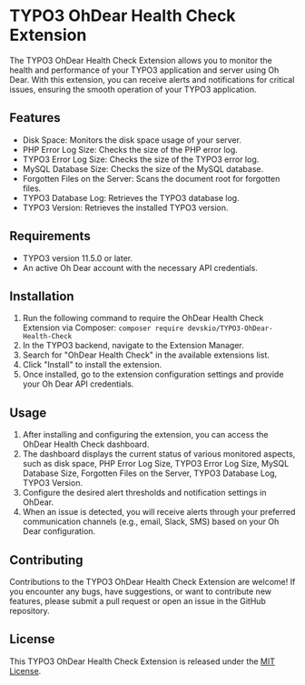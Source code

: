 # TYPO3 OhDear Health Check Extension

The TYPO3 OhDear Health Check Extension allows you to monitor the health and performance of your TYPO3 application and server using Oh Dear. With this extension, you can receive alerts and notifications for critical issues, ensuring the smooth operation of your TYPO3 application.

## Features

- Disk Space: Monitors the disk space usage of your server.
- PHP Error Log Size: Checks the size of the PHP error log.
- TYPO3 Error Log Size: Checks the size of the TYPO3 error log.
- MySQL Database Size: Checks the size of the MySQL database.
- Forgotten Files on the Server: Scans the document root for forgotten files.
- TYPO3 Database Log: Retrieves the TYPO3 database log.
- TYPO3 Version: Retrieves the installed TYPO3 version.

## Requirements

- TYPO3 version 11.5.0 or later.
- An active Oh Dear account with the necessary API credentials.

## Installation

1. Run the following command to require the OhDear Health Check Extension via Composer: `composer require devskio/TYPO3-OhDear-Health-Check`
2. In the TYPO3 backend, navigate to the Extension Manager.
3. Search for "OhDear Health Check" in the available extensions list.
4. Click "Install" to install the extension.
5. Once installed, go to the extension configuration settings and provide your Oh Dear API credentials.

## Usage

1. After installing and configuring the extension, you can access the OhDear Health Check dashboard.
2. The dashboard displays the current status of various monitored aspects, such as disk space, PHP Error Log Size, TYPO3 Error Log Size, MySQL Database Size, Forgotten Files on the Server, TYPO3 Database Log, TYPO3 Version.
3. Configure the desired alert thresholds and notification settings in OhDear.
4. When an issue is detected, you will receive alerts through your preferred communication channels (e.g., email, Slack, SMS) based on your Oh Dear configuration.

## Contributing

Contributions to the TYPO3 OhDear Health Check Extension are welcome! If you encounter any bugs, have suggestions, or want to contribute new features, please submit a pull request or open an issue in the GitHub repository.

## License

This TYPO3 OhDear Health Check Extension is released under the [MIT License](LICENSE).

